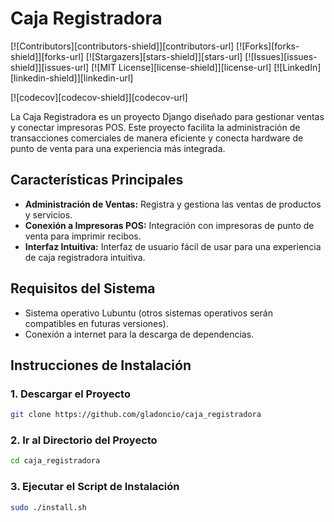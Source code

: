 # Caja Registradora


[![Contributors][contributors-shield]][contributors-url]
[![Forks][forks-shield]][forks-url]
[![Stargazers][stars-shield]][stars-url]
[![Issues][issues-shield]][issues-url]
[![MIT License][license-shield]][license-url]
[![LinkedIn][linkedin-shield]][linkedin-url]

[![codecov][codecov-shield]][codecov-url]

La Caja Registradora es un proyecto Django diseñado para gestionar ventas y conectar impresoras POS. Este proyecto facilita la administración de transacciones comerciales de manera eficiente y conecta hardware de punto de venta para una experiencia más integrada.

## Características Principales

- **Administración de Ventas:** Registra y gestiona las ventas de productos y servicios.
- **Conexión a Impresoras POS:** Integración con impresoras de punto de venta para imprimir recibos.
- **Interfaz Intuitiva:** Interfaz de usuario fácil de usar para una experiencia de caja registradora intuitiva.

## Requisitos del Sistema
- Sistema operativo Lubuntu (otros sistemas operativos serán compatibles en futuras versiones).
- Conexión a internet para la descarga de dependencias.

## Instrucciones de Instalación

### 1. Descargar el Proyecto
```bash
git clone https://github.com/gladoncio/caja_registradora
```
### 2. Ir al Directorio del Proyecto
```bash
cd caja_registradora
```
### 3. Ejecutar el Script de Instalación
```bash
sudo ./install.sh
```
